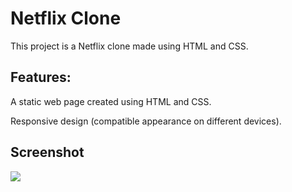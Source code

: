 <h1>Netflix Clone</h1>

This project is a Netflix clone made using HTML and CSS.

<h2>Features:</h2>
A static web page created using HTML and CSS.

Responsive design (compatible appearance on different devices).

<h2>Screenshot</h2>

![](ekran.gif)

